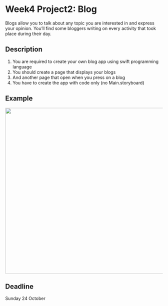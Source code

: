 # Week4 Project2: Blog
Blogs allow you to talk about any topic you are interested in and express your opinion. You’ll find some bloggers writing on every activity that took place during their day.

## Description 
1. You are required to create your own blog app using swift programming language
2. You should create a page that displays your blogs
3. And another page that open when you press on a blog
4. You have to create the app with code only (no Main.storyboard)

## Example 
<img src="https://user-images.githubusercontent.com/44459664/137601295-484af622-6b5c-45af-8887-ed320d05a4f4.png" width="600" height="530"/>  

## Deadline
Sunday 24 October
